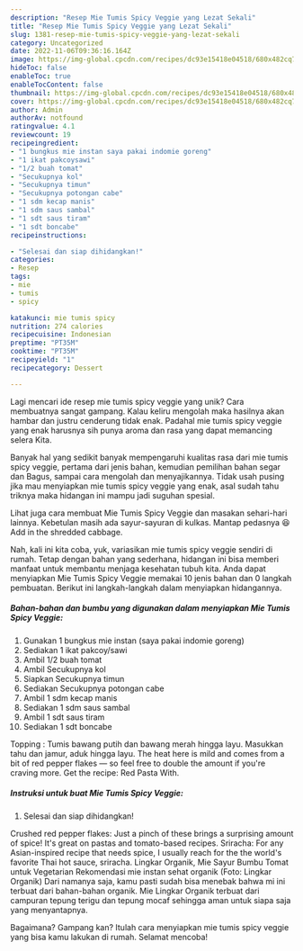 ```yaml
---
description: "Resep Mie Tumis Spicy Veggie yang Lezat Sekali"
title: "Resep Mie Tumis Spicy Veggie yang Lezat Sekali"
slug: 1381-resep-mie-tumis-spicy-veggie-yang-lezat-sekali
category: Uncategorized
date: 2022-11-06T09:36:16.164Z
image: https://img-global.cpcdn.com/recipes/dc93e15418e04518/680x482cq70/mie-tumis-spicy-veggie-foto-resep-utama.jpg
hideToc: false
enableToc: true
enableTocContent: false
thumbnail: https://img-global.cpcdn.com/recipes/dc93e15418e04518/680x482cq70/mie-tumis-spicy-veggie-foto-resep-utama.jpg
cover: https://img-global.cpcdn.com/recipes/dc93e15418e04518/680x482cq70/mie-tumis-spicy-veggie-foto-resep-utama.jpg
author: Admin
authorAv: notfound
ratingvalue: 4.1
reviewcount: 19
recipeingredient:
- "1 bungkus mie instan saya pakai indomie goreng"
- "1 ikat pakcoysawi"
- "1/2 buah tomat"
- "Secukupnya kol"
- "Secukupnya timun"
- "Secukupnya potongan cabe"
- "1 sdm kecap manis"
- "1 sdm saus sambal"
- "1 sdt saus tiram"
- "1 sdt boncabe"
recipeinstructions:

- "Selesai dan siap dihidangkan!"
categories:
- Resep
tags:
- mie
- tumis
- spicy

katakunci: mie tumis spicy 
nutrition: 274 calories
recipecuisine: Indonesian
preptime: "PT35M"
cooktime: "PT35M"
recipeyield: "1"
recipecategory: Dessert

---
```





Lagi mencari ide resep mie tumis spicy veggie yang unik? Cara membuatnya sangat gampang. Kalau keliru mengolah maka hasilnya akan hambar dan justru cenderung tidak enak. Padahal mie tumis spicy veggie yang enak harusnya sih punya aroma dan rasa yang dapat memancing selera Kita.





Banyak hal yang sedikit banyak mempengaruhi kualitas rasa dari mie tumis spicy veggie, pertama dari jenis bahan, kemudian pemilihan bahan segar dan Bagus, sampai cara mengolah dan menyajikannya. Tidak usah pusing jika mau menyiapkan mie tumis spicy veggie yang enak,      asal sudah tahu triknya maka hidangan ini mampu jadi suguhan spesial.














Lihat juga cara membuat Mie Tumis Spicy Veggie dan masakan sehari-hari lainnya. Kebetulan masih ada sayur-sayuran di kulkas. Mantap pedasnya 😆 Add in the shredded cabbage.






Nah, kali ini kita coba, yuk, variasikan mie tumis spicy veggie sendiri di rumah. Tetap dengan bahan yang sederhana, hidangan ini bisa memberi manfaat untuk membantu menjaga kesehatan tubuh kita. Anda dapat menyiapkan Mie Tumis Spicy Veggie memakai 10 jenis bahan dan 0 langkah pembuatan. Berikut ini langkah-langkah dalam menyiapkan hidangannya.

<!--inarticleads1-->

##### Bahan-bahan dan bumbu yang digunakan dalam menyiapkan Mie Tumis Spicy Veggie:

1. Gunakan 1 bungkus mie instan (saya pakai indomie goreng)
1. Sediakan 1 ikat pakcoy/sawi
1. Ambil 1/2 buah tomat
1. Ambil Secukupnya kol
1. Siapkan Secukupnya timun
1. Sediakan Secukupnya potongan cabe
1. Ambil 1 sdm kecap manis
1. Sediakan 1 sdm saus sambal
1. Ambil 1 sdt saus tiram
1. Sediakan 1 sdt boncabe


Topping : Tumis bawang putih dan bawang merah hingga layu. Masukkan tahu dan jamur, aduk hingga layu. The heat here is mild and comes from a bit of red pepper flakes — so feel free to double the amount if you&#39;re craving more. Get the recipe: Red Pasta With. 

<!--inarticleads2-->

##### Instruksi untuk buat Mie Tumis Spicy Veggie:


1. Selesai dan siap dihidangkan!

Crushed red pepper flakes: Just a pinch of these brings a surprising amount of spice! It&#39;s great on pastas and tomato-based recipes. Sriracha: For any Asian-inspired recipe that needs spice, I usually reach for the the world&#39;s favorite Thai hot sauce, sriracha. Lingkar Organik, Mie Sayur Bumbu Tomat untuk Vegetarian Rekomendasi mie instan sehat organik (Foto: Lingkar Organik) Dari namanya saja, kamu pasti sudah bisa menebak bahwa mi ini terbuat dari bahan-bahan organik. Mie Lingkar Organik terbuat dari campuran tepung terigu dan tepung mocaf sehingga aman untuk siapa saja yang menyantapnya. 

Bagaimana? Gampang kan? Itulah cara menyiapkan mie tumis spicy veggie yang bisa kamu lakukan di rumah. Selamat mencoba!
